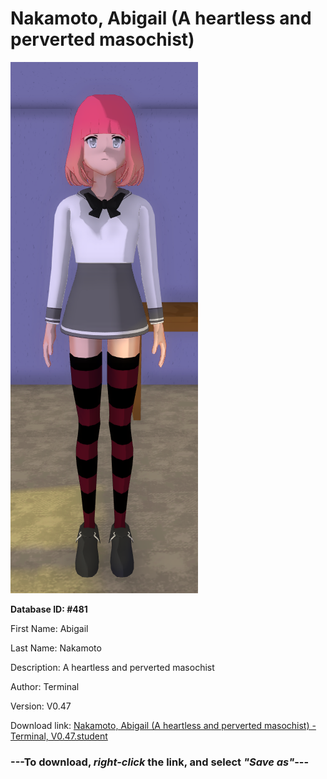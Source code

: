 # Nakamoto, Abigail (A heartless and perverted masochist)

<img src="https://raw.githubusercontent.com/Arbiter1223/Daigaku-Gurashi-Custom-Students/master/Students/Files/Nakamoto%2C%20Abigail%20(A%20heartless%20and%20perverted%20masochist).png" title="Nakamoto, Abigail (A heartless and perverted masochist) - Terminal, V0.47">

**Database ID: #481**

First Name: Abigail

Last Name: Nakamoto

Description: A heartless and perverted masochist

Author: Terminal

Version: V0.47

Download link: <a href="https://raw.githubusercontent.com/Arbiter1223/Daigaku-Gurashi-Custom-Students/master/Students/Files/Nakamoto%2C%20Abigail%20(A%20heartless%20and%20perverted%20masochist)%20-%20Terminal%2C%20V0.47.student">Nakamoto, Abigail (A heartless and perverted masochist) - Terminal, V0.47.student</a>

### ---**To download, _right-click_ the link, and select _"Save as"_**---
